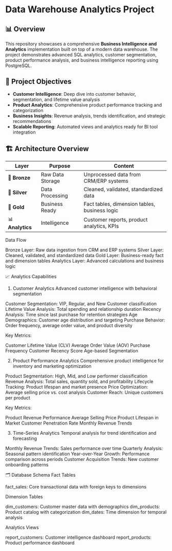 # Data Warehouse Analytics Project

## 📊 Overview

This repository showcases a comprehensive **Business Intelligence and Analytics** implementation built on top of a modern data warehouse. The project demonstrates advanced SQL analytics, customer segmentation, product performance analysis, and business intelligence reporting using PostgreSQL.

## 🎯 Project Objectives

- **Customer Intelligence**: Deep dive into customer behavior, segmentation, and lifetime value analysis
- **Product Analytics**: Comprehensive product performance tracking and categorization
- **Business Insights**: Revenue analysis, trends identification, and strategic recommendations
- **Scalable Reporting**: Automated views and analytics ready for BI tool integration

## 🏗️ Architecture Overview

| Layer | Purpose | Content |
|-------|---------|---------|
| 🥉 **Bronze** | Raw Data Storage | Unprocessed data from CRM/ERP systems |
| 🥈 **Silver** | Data Processing | Cleaned, validated, standardized data |
| 🥇 **Gold** | Business Ready | Fact tables, dimension tables, business logic |
| 📊 **Analytics** | Intelligence | Customer reports, product analytics, KPIs |

Data Flow

Bronze Layer: Raw data ingestion from CRM and ERP systems
Silver Layer: Cleaned, validated, and standardized data
Gold Layer: Business-ready fact and dimension tables
Analytics Layer: Advanced calculations and business logic

📈 Analytics Capabilities
1. Customer Analytics
Advanced customer intelligence with behavioral segmentation

Customer Segmentation: VIP, Regular, and New Customer classification
Lifetime Value Analysis: Total spending and relationship duration
Recency Analysis: Time since last purchase for retention strategies
Age Demographics: Customer age distribution and targeting
Purchase Behavior: Order frequency, average order value, and product diversity

Key Metrics:

Customer Lifetime Value (CLV)
Average Order Value (AOV)
Purchase Frequency
Customer Recency Score
Age-based Segmentation

2. Product Performance Analytics
Comprehensive product intelligence for inventory and marketing optimization

Product Segmentation: High, Mid, and Low performer classification
Revenue Analysis: Total sales, quantity sold, and profitability
Lifecycle Tracking: Product lifespan and market presence
Price Optimization: Average selling price vs. cost analysis
Customer Reach: Unique customers per product

Key Metrics:

Product Revenue Performance
Average Selling Price
Product Lifespan in Market
Customer Penetration Rate
Monthly Revenue Trends

3. Time-Series Analytics
Temporal analysis for trend identification and forecasting

Monthly Revenue Trends: Sales performance over time
Quarterly Analysis: Seasonal pattern identification
Year-over-Year Growth: Performance comparison across periods
Customer Acquisition Trends: New customer onboarding patterns

🗂️ Database Schema
Fact Tables

fact_sales: Core transactional data with foreign keys to dimensions

Dimension Tables

dim_customers: Customer master data with demographics
dim_products: Product catalog with categorization
dim_dates: Time dimension for temporal analysis

Analytics Views

report_customers: Customer intelligence dashboard
report_products: Product performance dashboard
